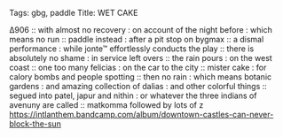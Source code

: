 Tags: gbg, paddle
Title: WET CAKE  
  
∆906 :: with almost no recovery : on account of the night before : which means no run :: paddle instead : after a pit stop on bygmax :: a dismal performance : while jonte™ effortlessly conducts the play :: there is absolutely no shame : in service left overs :: the rain pours : on the west coast :: one too many felicias : on the car to the city :: mister cake : for calory bombs and people spotting :: then no rain : which means botanic gardens : and amazing collection of dalias : and other colorful things :: segued into patel, japur and nithin : or whatever the three indians of avenuny are called :: matkomma followed by lots of z
<https://intlanthem.bandcamp.com/album/downtown-castles-can-never-block-the-sun>  